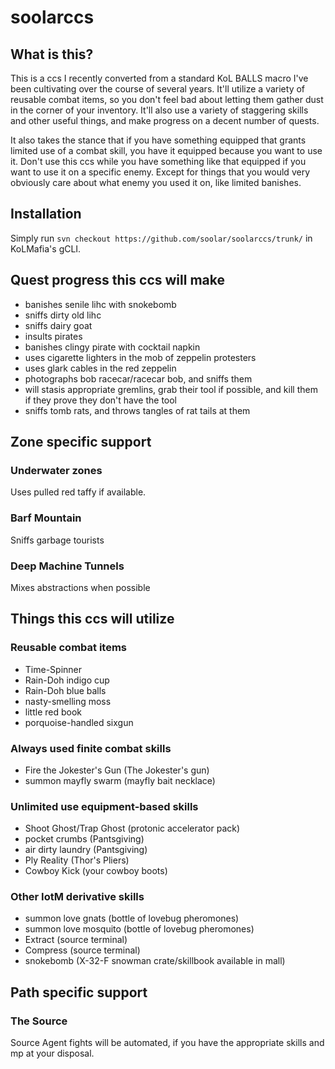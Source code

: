# soolarccs
## What is this?
This is a ccs I recently converted from a standard KoL BALLS macro I've
been cultivating over the course of several years. It'll utilize a
variety of reusable combat items, so you don't feel bad about letting
them gather dust in the corner of your inventory. It'll also use a
variety of staggering skills and other useful things, and make progress
on a decent number of quests.

It also takes the stance that if you have something equipped that grants
limited use of a combat skill, you have it equipped because you want to
use it. Don't use this ccs while you have something like that equipped
if you want to use it on a specific enemy. Except for things that you
would very obviously care about what enemy you used it on, like limited
banishes.

## Installation
Simply run `svn checkout https://github.com/soolar/soolarccs/trunk/` in KoLMafia's gCLI.

## Quest progress this ccs will make
* banishes senile lihc with snokebomb
* sniffs dirty old lihc
* sniffs dairy goat
* insults pirates
* banishes clingy pirate with cocktail napkin
* uses cigarette lighters in the mob of zeppelin protesters
* uses glark cables in the red zeppelin
* photographs bob racecar/racecar bob, and sniffs them
* will stasis appropriate gremlins, grab their tool if possible, and
  kill them if they prove they don't have the tool
* sniffs tomb rats, and throws tangles of rat tails at them

## Zone specific support
### Underwater zones
Uses pulled red taffy if available.

### Barf Mountain
Sniffs garbage tourists

### Deep Machine Tunnels
Mixes abstractions when possible

## Things this ccs will utilize
### Reusable combat items
* Time-Spinner
* Rain-Doh indigo cup
* Rain-Doh blue balls
* nasty-smelling moss
* little red book
* porquoise-handled sixgun

### Always used finite combat skills
* Fire the Jokester's Gun (The Jokester's gun)
* summon mayfly swarm (mayfly bait necklace)

### Unlimited use equipment-based skills
* Shoot Ghost/Trap Ghost (protonic accelerator pack)
* pocket crumbs (Pantsgiving)
* air dirty laundry (Pantsgiving)
* Ply Reality (Thor's Pliers)
* Cowboy Kick (your cowboy boots)

### Other IotM derivative skills
* summon love gnats (bottle of lovebug pheromones)
* summon love mosquito (bottle of lovebug pheromones)
* Extract (source terminal)
* Compress (source terminal)
* snokebomb (X-32-F snowman crate/skillbook available in mall)

## Path specific support
### The Source
Source Agent fights will be automated, if you have the appropriate
skills and mp at your disposal.

